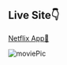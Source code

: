 ## Live Site👇

[Netflix App🧷](https://currencylandate.netlify.app/)



![moviePic](https://user-images.githubusercontent.com/102437630/212426150-31b4460e-b232-4d71-9f49-ced8d4c15d78.png)
